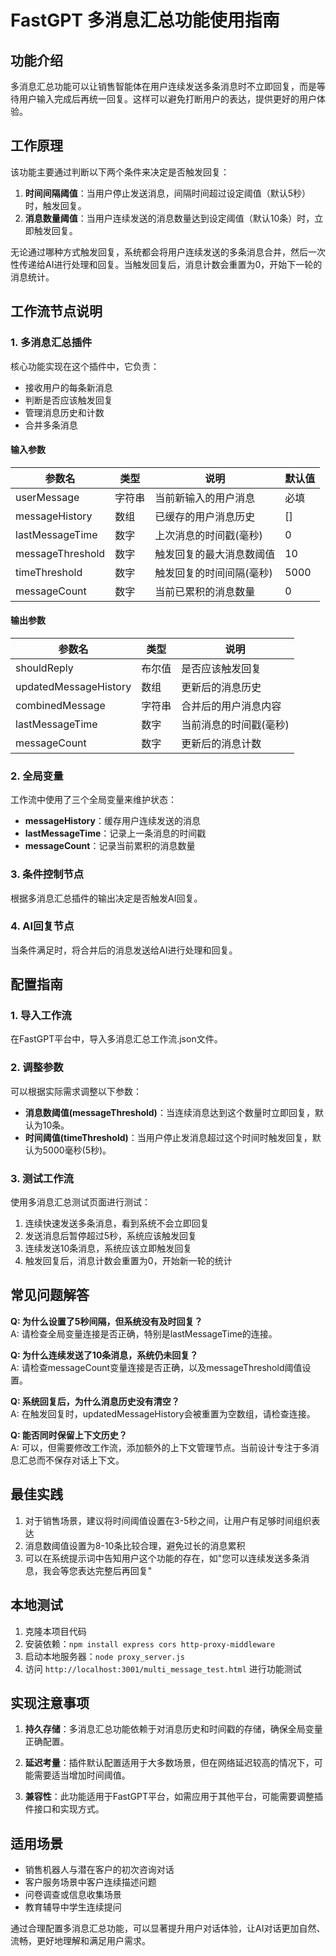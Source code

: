 # FastGPT 多消息汇总功能使用指南

## 功能介绍

多消息汇总功能可以让销售智能体在用户连续发送多条消息时不立即回复，而是等待用户输入完成后再统一回复。这样可以避免打断用户的表达，提供更好的用户体验。

## 工作原理

该功能主要通过判断以下两个条件来决定是否触发回复：

1. **时间间隔阈值**：当用户停止发送消息，间隔时间超过设定阈值（默认5秒）时，触发回复。
2. **消息数量阈值**：当用户连续发送的消息数量达到设定阈值（默认10条）时，立即触发回复。

无论通过哪种方式触发回复，系统都会将用户连续发送的多条消息合并，然后一次性传递给AI进行处理和回复。当触发回复后，消息计数会重置为0，开始下一轮的消息统计。

## 工作流节点说明

### 1. 多消息汇总插件

核心功能实现在这个插件中，它负责：
- 接收用户的每条新消息
- 判断是否应该触发回复
- 管理消息历史和计数
- 合并多条消息

#### 输入参数

| 参数名 | 类型 | 说明 | 默认值 |
|-------|------|------|-------|
| userMessage | 字符串 | 当前新输入的用户消息 | 必填 |
| messageHistory | 数组 | 已缓存的用户消息历史 | [] |
| lastMessageTime | 数字 | 上次消息的时间戳(毫秒) | 0 |
| messageThreshold | 数字 | 触发回复的最大消息数阈值 | 10 |
| timeThreshold | 数字 | 触发回复的时间间隔(毫秒) | 5000 |
| messageCount | 数字 | 当前已累积的消息数量 | 0 |

#### 输出参数

| 参数名 | 类型 | 说明 |
|-------|------|------|
| shouldReply | 布尔值 | 是否应该触发回复 |
| updatedMessageHistory | 数组 | 更新后的消息历史 |
| combinedMessage | 字符串 | 合并后的用户消息内容 |
| lastMessageTime | 数字 | 当前消息的时间戳(毫秒) |
| messageCount | 数字 | 更新后的消息计数 |

### 2. 全局变量

工作流中使用了三个全局变量来维护状态：

- **messageHistory**：缓存用户连续发送的消息
- **lastMessageTime**：记录上一条消息的时间戳
- **messageCount**：记录当前累积的消息数量

### 3. 条件控制节点

根据多消息汇总插件的输出决定是否触发AI回复。

### 4. AI回复节点

当条件满足时，将合并后的消息发送给AI进行处理和回复。

## 配置指南

### 1. 导入工作流

在FastGPT平台中，导入多消息汇总工作流.json文件。

### 2. 调整参数

可以根据实际需求调整以下参数：

- **消息数阈值(messageThreshold)**：当连续消息达到这个数量时立即回复，默认为10条。
- **时间阈值(timeThreshold)**：当用户停止发消息超过这个时间时触发回复，默认为5000毫秒(5秒)。

### 3. 测试工作流

使用多消息汇总测试页面进行测试：
1. 连续快速发送多条消息，看到系统不会立即回复
2. 发送消息后暂停超过5秒，系统应该触发回复
3. 连续发送10条消息，系统应该立即触发回复
4. 触发回复后，消息计数会重置为0，开始新一轮的统计

## 常见问题解答

**Q: 为什么设置了5秒间隔，但系统没有及时回复？**  
A: 请检查全局变量连接是否正确，特别是lastMessageTime的连接。

**Q: 为什么连续发送了10条消息，系统仍未回复？**  
A: 请检查messageCount变量连接是否正确，以及messageThreshold阈值设置。

**Q: 系统回复后，为什么消息历史没有清空？**  
A: 在触发回复时，updatedMessageHistory会被重置为空数组，请检查连接。

**Q: 能否同时保留上下文历史？**  
A: 可以，但需要修改工作流，添加额外的上下文管理节点。当前设计专注于多消息汇总而不保存对话上下文。

## 最佳实践

1. 对于销售场景，建议将时间阈值设置在3-5秒之间，让用户有足够时间组织表达
2. 消息数阈值设置为8-10条比较合理，避免过长的消息累积
3. 可以在系统提示词中告知用户这个功能的存在，如"您可以连续发送多条消息，我会等您表达完整后再回复"

## 本地测试

1. 克隆本项目代码
2. 安装依赖：`npm install express cors http-proxy-middleware`
3. 启动本地服务器：`node proxy_server.js`
4. 访问 `http://localhost:3001/multi_message_test.html` 进行功能测试

## 实现注意事项

1. **持久存储**：多消息汇总功能依赖于对消息历史和时间戳的存储，确保全局变量正确配置。

2. **延迟考量**：插件默认配置适用于大多数场景，但在网络延迟较高的情况下，可能需要适当增加时间阈值。

3. **兼容性**：此功能适用于FastGPT平台，如需应用于其他平台，可能需要调整插件接口和实现方式。

## 适用场景

- 销售机器人与潜在客户的初次咨询对话
- 客户服务场景中客户连续描述问题
- 问卷调查或信息收集场景
- 教育辅导中学生连续提问

通过合理配置多消息汇总功能，可以显著提升用户对话体验，让AI对话更加自然、流畅，更好地理解和满足用户需求。 